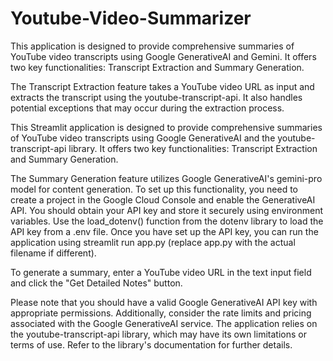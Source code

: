 # Youtube-Video-Summarizer
This application is designed to provide comprehensive summaries of YouTube video transcripts using Google GenerativeAI and Gemini. It offers two key functionalities: Transcript Extraction and Summary Generation. 

The Transcript Extraction feature takes a YouTube video URL as input and extracts the transcript using the youtube-transcript-api. It also handles potential exceptions that may occur during the extraction process. 

This Streamlit application is designed to provide comprehensive summaries of YouTube video transcripts using Google GenerativeAI and the youtube-transcript-api library. It offers two key functionalities: Transcript Extraction and Summary Generation. 

The Summary Generation feature utilizes Google GenerativeAI's gemini-pro model for content generation. To set up this functionality, you need to create a project in the Google Cloud Console and enable the GenerativeAI API. You should obtain your API key and store it securely using environment variables. Use the load_dotenv() function from the dotenv library to load the API key from a .env file. Once you have set up the API key, you can run the application using streamlit run app.py (replace app.py with the actual filename if different). 

To generate a summary, enter a YouTube video URL in the text input field and click the "Get Detailed Notes" button. 

Please note that you should have a valid Google GenerativeAI API key with appropriate permissions. Additionally, consider the rate limits and pricing associated with the Google GenerativeAI service. The application relies on the youtube-transcript-api library, which may have its own limitations or terms of use. Refer to the library's documentation for further details.
